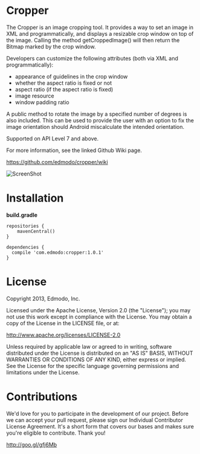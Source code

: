 Cropper
=======
The Cropper is an image cropping tool. It provides a way to set an image in XML and programmatically, and displays a resizable crop window on top of the image. Calling the method getCroppedImage() will then return the Bitmap marked by the crop window.

Developers can customize the following attributes (both via XML and programmatically):

- appearance of guidelines in the crop window
- whether the aspect ratio is fixed or not
- aspect ratio (if the aspect ratio is fixed)
- image resource
- window padding ratio

A public method to rotate the image by a specified number of degrees is also included. This can be used to provide the user with an option to fix the image orientation should Android miscalculate the intended orientation.

Supported on API Level 7 and above.

For more information, see the linked Github Wiki page. 

https://github.com/edmodo/cropper/wiki

![ScreenShot](http://i.imgur.com/3FhsTgfl.jpg)

Installation
=======

**build.gradle**

	repositories {
		mavenCentral()
	}

	dependencies {
	  compile 'com.edmodo:cropper:1.0.1'
	}

License
=======
Copyright 2013, Edmodo, Inc. 

Licensed under the Apache License, Version 2.0 (the "License"); you may not use this work except in compliance with the License.
You may obtain a copy of the License in the LICENSE file, or at:

http://www.apache.org/licenses/LICENSE-2.0

Unless required by applicable law or agreed to in writing, software distributed under the License is distributed on an "AS IS" BASIS, WITHOUT WARRANTIES OR CONDITIONS OF ANY KIND, either express or implied. See the License for the specific language governing permissions and limitations under the License.

Contributions
=======

We'd love for you to participate in the development of our project. Before we can accept your pull request, please sign our Individual Contributor License Agreement. It's a short form that covers our bases and makes sure you're eligible to contribute. Thank you!

http://goo.gl/gfj6Mb
